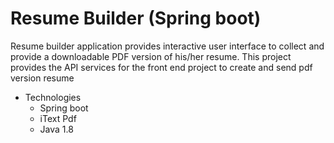 # Resume Builder (Spring boot)

Resume builder application provides interactive user interface to collect and provide a downloadable PDF version of his/her resume. This project provides the API services for the front end project to create and send pdf version resume
* Technologies
	* Spring boot
	* iText Pdf
	* Java 1.8 

